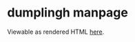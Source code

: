 # dumplingh manpage
Viewable as rendered HTML [here](https://cdn.rawgit.com/nabijaczleweli/dumplingh/man/dumplingh.1.html).
